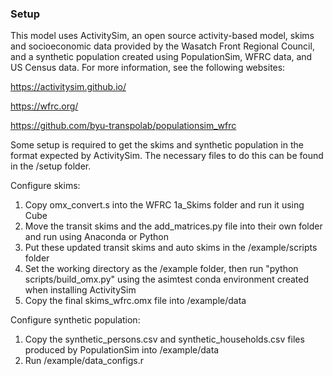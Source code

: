 
### Setup

This model uses ActivitySim, an open source activity-based model, skims and socioeconomic
data provided by the Wasatch Front Regional Council, and a synthetic population created
using PopulationSim, WFRC data, and US Census data. For more information, see the following
websites:

https://activitysim.github.io/

https://wfrc.org/

https://github.com/byu-transpolab/populationsim_wfrc

Some setup is required to get the skims and synthetic population in the format expected 
by ActivitySim. The necessary files to do this can be found in the /setup folder.

Configure skims:
1. Copy omx_convert.s into the WFRC 1a_Skims folder and run it using Cube
2. Move the transit skims and the add_matrices.py file into their own folder and run 
using Anaconda or Python
3. Put these updated transit skims and auto skims in the /example/scripts folder
4. Set the working directory as the /example folder, then run "python scripts/build_omx.py"
using the asimtest conda environment created when installing ActivitySim
5. Copy the final skims_wfrc.omx file into /example/data

Configure synthetic population:
1. Copy the synthetic_persons.csv and synthetic_households.csv files produced by
PopulationSim into /example/data
2. Run /example/data_configs.r
